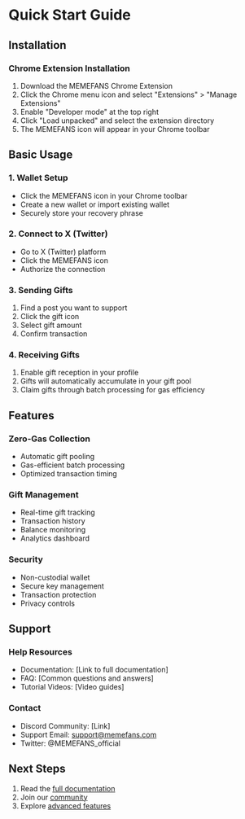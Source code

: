 # Quick Start Guide

## Installation

### Chrome Extension Installation
1. Download the MEMEFANS Chrome Extension
2. Click the Chrome menu icon and select "Extensions" > "Manage Extensions"
3. Enable "Developer mode" at the top right
4. Click "Load unpacked" and select the extension directory
5. The MEMEFANS icon will appear in your Chrome toolbar

## Basic Usage

### 1. Wallet Setup
- Click the MEMEFANS icon in your Chrome toolbar
- Create a new wallet or import existing wallet
- Securely store your recovery phrase

### 2. Connect to X (Twitter)
- Go to X (Twitter) platform
- Click the MEMEFANS icon
- Authorize the connection

### 3. Sending Gifts
1. Find a post you want to support
2. Click the gift icon
3. Select gift amount
4. Confirm transaction

### 4. Receiving Gifts
1. Enable gift reception in your profile
2. Gifts will automatically accumulate in your gift pool
3. Claim gifts through batch processing for gas efficiency

## Features

### Zero-Gas Collection
- Automatic gift pooling
- Gas-efficient batch processing
- Optimized transaction timing

### Gift Management
- Real-time gift tracking
- Transaction history
- Balance monitoring
- Analytics dashboard

### Security
- Non-custodial wallet
- Secure key management
- Transaction protection
- Privacy controls

## Support

### Help Resources
- Documentation: [Link to full documentation]
- FAQ: [Common questions and answers]
- Tutorial Videos: [Video guides]

### Contact
- Discord Community: [Link]
- Support Email: support@memefans.com
- Twitter: @MEMEFANS_official

## Next Steps
1. Read the [full documentation](../README.md)
2. Join our [community](../community-ecosystem.md)
3. Explore [advanced features](../technical-details.md)
